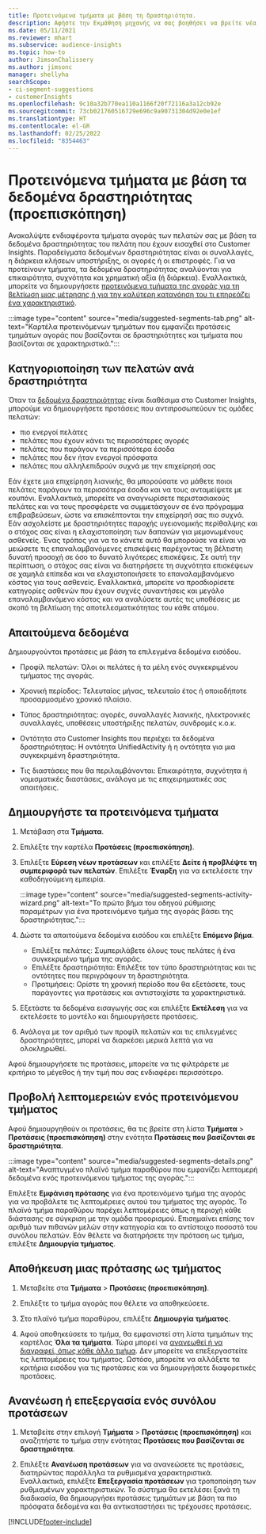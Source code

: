 ```yaml
---
title: Προτεινόμενα τμήματα με βάση τη δραστηριότητα.
description: Αφήστε την Εκμάθηση μηχανής να σας βοηθήσει να βρείτε νέα και ενδιαφέροντα τμήματα της αγοράς με βάση τη δραστηριότητα των πελατών.
ms.date: 05/11/2021
ms.reviewer: mhart
ms.subservice: audience-insights
ms.topic: how-to
author: JimsonChalissery
ms.author: jimsonc
manager: shellyha
searchScope:
- ci-segment-suggestions
- customerInsights
ms.openlocfilehash: 9c10a32b770ea110a1166f20f72116a3a12cb92e
ms.sourcegitcommit: 73cb021760516729e696c9a90731304d92e0e1ef
ms.translationtype: HT
ms.contentlocale: el-GR
ms.lasthandoff: 02/25/2022
ms.locfileid: "8354463"
---
```

# <a name="suggested-segments-based-on-activity-data-preview"></a>Προτεινόμενα τμήματα με βάση τα δεδομένα δραστηριότητας (προεπισκόπηση)

Ανακαλύψτε ενδιαφέροντα τμήματα αγοράς των πελατών σας με βάση τα δεδομένα δραστηριότητας του πελάτη που έχουν εισαχθεί στο Customer Insights. Παραδείγματα δεδομένων δραστηριότητας είναι οι συναλλαγές, η διάρκεια κλήσεων υποστήριξης, οι αγορές ή οι επιστροφές. Για να προτείνουν τμήματα, τα δεδομένα δραστηριότητας αναλύονται για επικαιρότητα, συχνότητα και χρηματική αξία (ή διάρκεια). Εναλλακτικά, μπορείτε να δημιουργήσετε [προτεινόμενα τμήματα της αγοράς για τη βελτίωση μιας μέτρησης ή για την καλύτερη κατανόηση του τι επηρεάζει ένα χαρακτηριστικό](suggested-segments.md).

:::image type="content" source="media/suggested-segments-tab.png" alt-text="Καρτέλα προτεινόμενων τμημάτων που εμφανίζει προτάσεις τμημάτων αγοράς που βασίζονται σε δραστηριότητες και τμήματα που βασίζονται σε χαρακτηριστικά.":::

## <a name="categorize-customers-by-activity"></a>Κατηγοριοποίηση των πελατών ανά δραστηριότητα

Όταν τα [δεδομένα δραστηριότητας](activities.md) είναι διαθέσιμα στο Customer Insights, μπορούμε να δημιουργήσετε προτάσεις που αντιπροσωπεύουν τις ομάδες πελατών:

- πιο ενεργοί πελάτες 
- πελάτες που έχουν κάνει τις περισσότερες αγορές 
- πελάτες που παράγουν τα περισσότερα έσοδα 
- πελάτες που δεν ήταν ενεργοί πρόσφατα 
- πελάτες που αλληλεπιδρούν συχνά με την επιχείρησή σας  

Εάν έχετε μια επιχείρηση λιανικής, θα μπορούσατε να μάθετε ποιοι πελάτες παράγουν τα περισσότερα έσοδα και να τους ανταμείψετε με κουπόνι. Εναλλακτικά, μπορείτε να αναγνωρίσετε περιστασιακούς πελάτες και να τους προσφέρετε να συμμετάσχουν σε ένα πρόγραμμα επιβραβεύσεων, ώστε να επισκέπτονται την επιχείρησή σας πιο συχνά.
Εάν ασχολείστε με δραστηριότητες παροχής υγειονομικής περίθαλψης και ο στόχος σας είναι η ελαχιστοποίηση των δαπανών για μεμονωμένους ασθενείς. Ένας τρόπος για να το κάνετε αυτό θα μπορούσε να είναι να μειώσετε τις επαναλαμβανόμενες επισκέψεις παρέχοντας τη βέλτιστη δυνατή προσοχή σε όσο το δυνατό λιγότερες επισκέψεις. Σε αυτή την περίπτωση, ο στόχος σας είναι να διατηρήσετε τη συχνότητα επισκέψεων σε χαμηλά επίπεδα και να ελαχιστοποιήσετε το επαναλαμβανόμενο κόστος για τους ασθενείς. Εναλλακτικά, μπορείτε να προσδιορίσετε κατηγορίες ασθενών που έχουν συχνές συναντήσεις και μεγάλο επαναλαμβανόμενο κόστος και να αναλύσετε αυτές τις υποθέσεις με σκοπό τη βελτίωση της αποτελεσματικότητας του κάθε ατόμου. 

## <a name="required-data"></a>Απαιτούμενα δεδομένα

Δημιουργούνται προτάσεις με βάση τα επιλεγμένα δεδομένα εισόδου. 

- Προφίλ πελατών: Όλοι οι πελάτες ή τα μέλη ενός συγκεκριμένου τμήματος της αγοράς. 

- Χρονική περίοδος: Τελευταίος μήνας, τελευταίο έτος ή οποιοδήποτε προσαρμοσμένο χρονικό πλαίσιο.

- Τύπος δραστηριότητας: αγορές, συναλλαγές λιανικής, ηλεκτρονικές συναλλαγές, υποθέσεις υποστήριξης πελατών, συνδρομές κ.ο.κ.  

- Οντότητα στο Customer Insights που περιέχει τα δεδομένα δραστηριότητας: Η οντότητα UnifiedActivity ή η οντότητα για μια συγκεκριμένη δραστηριότητα. 

- Τις διαστάσεις που θα περιλαμβάνονται: Επικαιρότητα, συχνότητα ή νομισματικές διαστάσεις, ανάλογα με τις επιχειρηματικές σας απαιτήσεις.

## <a name="generate-suggested-segments"></a>Δημιουργήστε τα προτεινόμενα τμήματα

1. Μετάβαση στα **Τμήματα**.

1. Επιλέξτε την καρτέλα **Προτάσεις (προεπισκόπηση)**.

1. Επιλέξτε **Εύρεση νέων προτάσεων** και επιλέξτε **Δείτε ή προβλέψτε τη συμπεριφορά των πελατών**. Επιλέξτε **Έναρξη** για να εκτελέσετε την καθοδηγούμενη εμπειρία.

   :::image type="content" source="media/suggested-segments-activity-wizard.png" alt-text="Το πρώτο βήμα του οδηγού ρύθμισης παραμέτρων για ένα προτεινόμενο τμήμα της αγοράς βάσει της δραστηριότητας.":::

1. Δώστε τα απαιτούμενα δεδομένα εισόδου και επιλέξτε **Επόμενο βήμα**.

   - Επιλέξτε πελάτες: Συμπεριλάβετε όλους τους πελάτες ή ένα συγκεκριμένο τμήμα της αγοράς.
   - Επιλέξτε δραστηριότητα: Επιλέξτε τον τύπο δραστηριότητας και τις οντότητες που περιγράφουν τη δραστηριότητα.
   - Προτιμήσεις: Ορίστε τη χρονική περίοδο που θα εξετάσετε, τους παράγοντες για προτάσεις και αντιστοιχίστε τα χαρακτηριστικά.

1. Εξετάστε τα δεδομένα εισαγωγής σας και επιλέξτε **Εκτέλεση** για να εκτελέσετε το μοντέλο και δημιουργήσετε προτάσεις.

1. Ανάλογα με τον αριθμό των προφίλ πελατών και τις επιλεγμένες δραστηριότητες, μπορεί να διαρκέσει μερικά λεπτά για να ολοκληρωθεί. 

Αφού δημιουργήσετε τις προτάσεις, μπορείτε να τις φιλτράρετε με κριτήριο το μέγεθος ή την τιμή που σας ενδιαφέρει περισσότερο. 

## <a name="view-details-of-a-suggested-segment"></a>Προβολή λεπτομερειών ενός προτεινόμενου τμήματος

Αφού δημιουργηθούν οι προτάσεις, θα τις βρείτε στη λίστα **Τμήματα** > **Προτάσεις (προεπισκόπηση)** στην ενότητα **Προτάσεις που βασίζονται σε δραστηριότητα**.

:::image type="content" source="media/suggested-segments-details.png" alt-text="Αναπτυγμένο πλαϊνό τμήμα παραθύρου που εμφανίζει λεπτομερή δεδομένα ενός προτεινόμενου τμήματος της αγοράς.":::

Επιλέξτε **Εμφάνιση πρότασης** για ένα προτεινόμενο τμήμα της αγοράς για να προβάλετε τις λεπτομέρειες αυτού του τμήματος της αγοράς. Το πλαϊνό τμήμα παραθύρου παρέχει λεπτομέρειες όπως η περιοχή κάθε διάστασης σε σύγκριση με την ομάδα προορισμού. Επισημαίνει επίσης τον αριθμό των πιθανών μελών στην κατηγορία και το αντίστοιχο ποσοστό του συνόλου πελατών. Εάν θέλετε να διατηρήσετε την πρόταση ως τμήμα, επιλέξτε **Δημιουργία τμήματος**.    

## <a name="save-a-suggestion-as-a-segment"></a>Αποθήκευση μιας πρότασης ως τμήματος

1. Μεταβείτε στα **Τμήματα** > **Προτάσεις (προεπισκόπηση)**.

1. Επιλέξτε το τμήμα αγοράς που θέλετε να αποθηκεύσετε. 

1. Στο πλαϊνό τμήμα παραθύρου, επιλέξτε **Δημιουργία τμήματος**. 

1. Αφού αποθηκεύσετε το τμήμα, θα εμφανιστεί στη λίστα τμημάτων της καρτέλας **Όλα τα τμήματα**. Τώρα μπορεί να [ανανεωθεί ή να διαγραφεί, όπως κάθε άλλο τμήμα](segments.md). Δεν μπορείτε να επεξεργαστείτε τις λεπτομέρειες του τμήματος. Ωστόσο, μπορείτε να αλλάξετε τα κριτήρια εισόδου για τις προτάσεις και να δημιουργήσετε διαφορετικές προτάσεις.

## <a name="refresh-or-edit-a-set-of-suggestions"></a>Ανανέωση ή επεξεργασία ενός συνόλου προτάσεων

1. Μεταβείτε στην επιλογή **Τμήματα** > **Προτάσεις (προεπισκόπηση)** και αναζητήστε το τμήμα στην ενότητας **Προτάσεις που βασίζονται σε δραστηριότητα**.

1. Επιλέξτε **Ανανέωση προτάσεων** για να ανανεώσετε τις προτάσεις, διατηρώντας παράλληλα τα ρυθμισμένα χαρακτηριστικά. Εναλλακτικά, επιλέξτε **Επεξεργασία προτάσεων** για τροποποίηση των ρυθμισμένων χαρακτηριστικών. Το σύστημα θα εκτελέσει ξανά τη διαδικασία, θα δημιουργήσει προτάσεις τμημάτων με βάση τα πιο πρόσφατα δεδομένα και θα αντικαταστήσει τις τρέχουσες προτάσεις.

[!INCLUDE[footer-include](../includes/footer-banner.md)]
